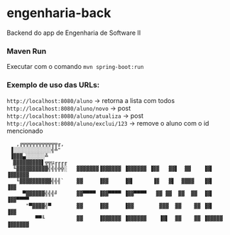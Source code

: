 # engenharia-back
Backend do app de Engenharia de Software II

### Maven Run

Executar com o comando ``mvn spring-boot:run``

### Exemplo de uso das URLs:

``http://localhost:8080/aluno`` -> retorna a lista com todos  
``http://localhost:8080/aluno/novo`` -> post  
``http://localhost:8080/aluno/atualiza`` -> post  
``http://localhost:8080/aluno/exclui/123`` -> remove o aluno com o id mencionado    



       ,╔╦╦╦╦╦╦╦╦╦╦╦╓,                                                              
     ▐░░░░░░░░░░░░╣╩"                                                               
     ▐▓▓▓▄░░░░░░╩                                                                   
      ▓▓▓▓▓▓▓▓▓▌╦╦µ╓╓╓╓                                                              
      ╙▓▓▓▓▓▓▓▓▓▓╣╣╣╬╬░   ▓▓▓▓▓▓▓▐▓▓▓▓▓▓ ▐▓▓▓▓▓▓ ▐▓▓   ▓▓▌  ▓▓    ▐▓▌    ▐▓▓▓▓▓▓    
       ╙▓▓▓▓▓▓▓▓▓▓╣╣╣`    ▓▓     ▐▓▓     ▐▓▌      ▐▓   ▓▌  ▓▓▓▓   ▐▓▌    ▐▓▓         
         ▀▓▓▓▓▓▓╣╣╣╝      ▓▓▀▀▀▀ ▐▓▓▀▀▀▀ ▐▓▓▀▀▀▀   ▓▓ ▓▓  ▓▓  ▓▓  ▐▓▌    ▐▓▓▀▀▀▀     
          "▀▓▓▓▓╣▀        ▓▓     ▐▓▓     ▐▓▓        ▓▓▓  ▓▓    ▓▓ ▐▓▌    ▐▓▓        
             ▀▀╙          ▓▓     ▐▓▓▓▓▓▓ ▐▓▓▓▓▓▓    ▐▓▌  ▓▓    ▓▓ ▐▓▓▓▓▓ ▐▓▓▓▓▓▓    

